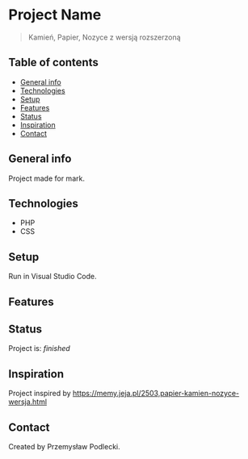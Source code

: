 # Project Name
> Kamień, Papier, Nozyce z wersją rozszerzoną

## Table of contents
* [General info](#general-info)
* [Technologies](#technologies)
* [Setup](#setup)
* [Features](#features)
* [Status](#status)
* [Inspiration](#inspiration)
* [Contact](#contact)

## General info
Project made for mark.

## Technologies
* PHP
* CSS

## Setup
Run in Visual Studio Code.

## Features

## Status
Project is: _finished_

## Inspiration
Project inspired by https://memy.jeja.pl/2503,papier-kamien-nozyce-wersja.html

## Contact
Created by Przemysław Podlecki.
